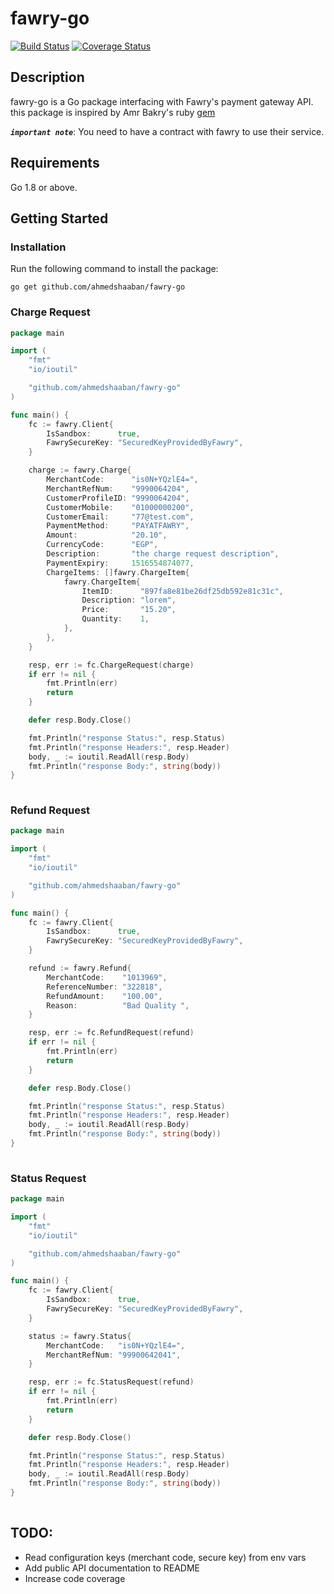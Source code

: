 # fawry-go

[![Build Status](https://travis-ci.com/fawry-api/fawry-go.svg?branch=master)](https://travis-ci.com/fawry-api/fawry-go)
[![Coverage Status](https://coveralls.io/repos/github/ahmedshaaban/fawry-go/badge.svg?branch=master)](https://coveralls.io/github/ahmedshaaban/fawry-go?branch=master)


## Description

fawry-go is a Go package interfacing with Fawry's payment gateway API. this package is inspired by Amr Bakry's ruby [gem](https://github.com/fawry-api/fawry "fawry-ruby§")

_**`important note`**_: You need to have a contract with fawry to use their service.

## Requirements

Go 1.8 or above.

## Getting Started

### Installation

Run the following command to install the package:
```
go get github.com/ahmedshaaban/fawry-go
```

### Charge Request

```go
package main

import (
    "fmt"
    "io/ioutil"

    "github.com/ahmedshaaban/fawry-go"
)

func main() {
    fc := fawry.Client{
        IsSandbox:      true,
        FawrySecureKey: "SecuredKeyProvidedByFawry",
    }

    charge := fawry.Charge{
        MerchantCode:      "is0N+YQzlE4=",
        MerchantRefNum:    "9990064204",
        CustomerProfileID: "9990064204",
        CustomerMobile:    "01000000200",
        CustomerEmail:     "77@test.com",
        PaymentMethod:     "PAYATFAWRY",
        Amount:            "20.10",
        CurrencyCode:      "EGP",
        Description:       "the charge request description",
        PaymentExpiry:     1516554874077,
        ChargeItems: []fawry.ChargeItem{
            fawry.ChargeItem{
                ItemID:      "897fa8e81be26df25db592e81c31c",
                Description: "lorem",
                Price:       "15.20",
                Quantity:    1,
            },
        },
    }

    resp, err := fc.ChargeRequest(charge)
    if err != nil {
        fmt.Println(err)
        return
    }

    defer resp.Body.Close()

    fmt.Println("response Status:", resp.Status)
    fmt.Println("response Headers:", resp.Header)
    body, _ := ioutil.ReadAll(resp.Body)
    fmt.Println("response Body:", string(body))
}
    
```

### Refund Request

```go
package main

import (
    "fmt"
    "io/ioutil"

    "github.com/ahmedshaaban/fawry-go"
)

func main() {
    fc := fawry.Client{
        IsSandbox:      true,
        FawrySecureKey: "SecuredKeyProvidedByFawry",
    }

    refund := fawry.Refund{
        MerchantCode:    "1013969",
        ReferenceNumber: "322818",
        RefundAmount:    "100.00",
        Reason:          "Bad Quality ",
    }

    resp, err := fc.RefundRequest(refund)
    if err != nil {
        fmt.Println(err)
        return
    }

    defer resp.Body.Close()

    fmt.Println("response Status:", resp.Status)
    fmt.Println("response Headers:", resp.Header)
    body, _ := ioutil.ReadAll(resp.Body)
    fmt.Println("response Body:", string(body))
}
    
```

### Status Request

```go
package main

import (
    "fmt"
    "io/ioutil"

    "github.com/ahmedshaaban/fawry-go"
)

func main() {
    fc := fawry.Client{
        IsSandbox:      true,
        FawrySecureKey: "SecuredKeyProvidedByFawry",
    }

    status := fawry.Status{
        MerchantCode:   "is0N+YQzlE4=",
        MerchantRefNum: "99900642041",
    }

    resp, err := fc.StatusRequest(refund)
    if err != nil {
        fmt.Println(err)
        return
    }

    defer resp.Body.Close()

    fmt.Println("response Status:", resp.Status)
    fmt.Println("response Headers:", resp.Header)
    body, _ := ioutil.ReadAll(resp.Body)
    fmt.Println("response Body:", string(body))
}
    
```

## TODO:
- Read configuration keys (merchant code, secure key) from env vars
- Add public API documentation to README
- Increase code coverage
